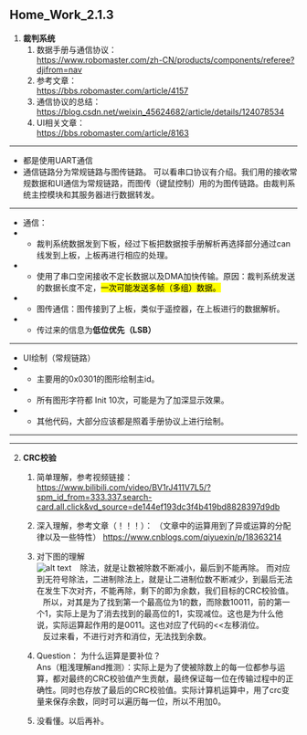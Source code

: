 ## Home_Work_2.1.3


1. **裁判系统**  
   1. 数据手册与通信协议：  
    https://www.robomaster.com/zh-CN/products/components/referee?djifrom=nav  
   2. 参考文章：  
    https://bbs.robomaster.com/article/4157
   3. 通信协议的总结：
    https://blog.csdn.net/weixin_45624682/article/details/124078534 
   4. UI相关文章：  
    https://bbs.robomaster.com/article/8163
---
   * 都是使用UART通信  
   * 通信链路分为常规链路与图传链路。 可以看串口协议有介绍。我们用的接收常规数据和UI通信为常规链路，而图传（键鼠控制）用的为图传链路。由裁判系统主控模块和其服务器进行数据转发。
---
   * 通信：
   * * 裁判系统数据发到下板，经过下板把数据按手册解析再选择部分通过can线发到上板，上板再进行相应的处理。
   * * 使用了串口空闲接收不定长数据以及DMA加快传输。原因：裁判系统发送的数据长度不定，<mark>一次可能发送多帧（多组）数据<mark>。
   * * 图传通信：图传接到了上板，类似于遥控器，在上板进行的数据解析。
   * * 传过来的信息为**低位优先（LSB）**
---
   * UI绘制（常规链路）
   * * 主要用的0x0301的图形绘制主id。
   * * 所有图形字符都 Init 10次，可能是为了加深显示效果。
   * * 其他代码，大部分应该都是照着手册协议上进行绘制。
---

---
2. **CRC校验**
   1. 简单理解，参考视频链接：  
   https://www.bilibili.com/video/BV1rJ411V7L5/?spm_id_from=333.337.search-card.all.click&vd_source=de144ef193dc3f4b419bd8828397d9db

   2. 深入理解，参考文章（！！！）：  （文章中的运算用到了异或运算的分配律以及一些特性）
   https://www.cnblogs.com/qiyuexin/p/18363214

   3. 对下图的理解  
   ![alt text](image-12.png)
    &ensp; 除法，就是让数被除数不断减小，最后到不能再除。 而对应到无符号除法，二进制除法上，就是让二进制位数不断减少，到最后无法在发生下次对齐，不能再除，剩下的即为余数，我们目标的CRC校验值。  
    &ensp; 所以，对其是为了找到第一个最高位为1的数，而除数10011，前的第一个1，实际上是为了消去找到的最高位的1，实现减位。这也是为什么他说，实际运算起作用的是0011。这也对应了代码的<<左移消位。  
    &ensp; 反过来看，不进行对齐和消位，无法找到余数。  

   4. Question： 为什么运算是要补位？  
   Ans（粗浅理解and推测）：实际上是为了使被除数上的每一位都参与运算，都对最终的CRC校验值产生贡献，最终保证每一位在传输过程中的正确性。同时也存放了最后的CRC校验值。实际计算机运算中，用了crc变量来保存余数，同时可以遍历每一位，所以不用加0。


   5. 没看懂。以后再补。
   
